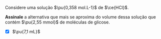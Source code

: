 Considere uma solução $\pu{0,358 mol.L-1}$ de $\ce{HCl}$.

**Assinale** a alternativa que mais se aproxima do volume dessa solução que contém $\pu{2,55 mmol}$ de moléculas de glicose.

- [x] $\pu{7,1 mL}$

